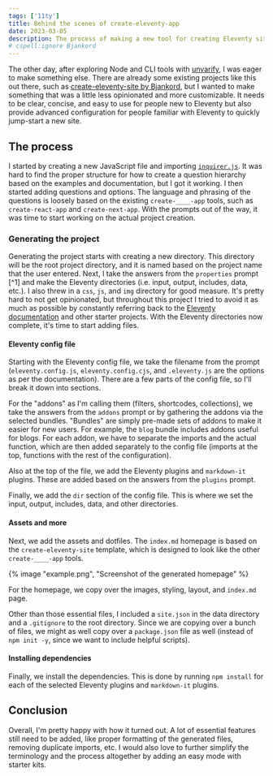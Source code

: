 ```yaml
---
tags: ['11ty']
title: Behind the scenes of create-eleventy-app
date: 2023-03-05
description: The process of making a new tool for creating Eleventy sites.
# cspell:ignore Bjankord
---
```


The other day, after exploring Node and CLI tools with [unvarify](https://github.com/uncenter/unvarify), I was eager to make something else. There are already some existing projects like this out there, such as [create-eleventy-site by Bjankord](https://github.com/bjankord/create-eleventy-site), but I wanted to make something that was a little less opinionated and more customizable. It needs to be clear, concise, and easy to use for people new to Eleventy but also provide advanced configuration for people familiar with Eleventy to quickly jump-start a new site.

## The process

I started by creating a new JavaScript file and importing [`inquirer.js`](https://github.com/SBoudrias/Inquirer.js). It was hard to find the proper structure for how to create a question hierarchy based on the examples and documentation, but I got it working. I then started adding questions and options. The language and phrasing of the questions is loosely based on the existing `create-____-app` tools, such as `create-react-app` and `create-next-app`. With the prompts out of the way, it was time to start working on the actual project creation.

### Generating the project

Generating the project starts with creating a new directory. This directory will be the root project directory, and it is named based on the project name that the user entered. Next, I take the answers from the `properties` prompt [^1] and make the Eleventy directories (i.e. input, output, includes, data, etc.). I also threw in a `css`, `js`, and `img` directory for good measure. It's pretty hard to not get opinionated, but throughout this project I tried to avoid it as much as possible by constantly referring back to the [Eleventy documentation](https://www.11ty.dev/docs/) and other starter projects. With the Eleventy directories now complete, it's time to start adding files.

#### Eleventy config file

Starting with the Eleventy config file, we take the filename from the prompt (`eleventy.config.js`, `eleventy.config.cjs`, and `.eleventy.js` are the options as per the documentation). There are a few parts of the config file, so I'll break it down into sections.

For the "addons" as I'm calling them (filters, shortcodes, collections), we take the answers from the `addons` prompt or by gathering the addons via the selected bundles. "Bundles" are simply pre-made sets of addons to make it easier for new users. For example, the `blog` bundle includes addons useful for blogs. For each addon, we have to separate the imports and the actual function, which are then added separately to the config file (imports at the top, functions with the rest of the configuration).

Also at the top of the file, we add the Eleventy plugins and `markdown-it` plugins. These are added based on the answers from the `plugins` prompt.

Finally, we add the `dir` section of the config file. This is where we set the input, output, includes, data, and other directories.

#### Assets and more

Next, we add the assets and dotfiles. The `index.md` homepage is based on the `create-eleventy-site` template, which is designed to look like the other `create-____-app` tools.

{% image "example.png", "Screenshot of the generated homepage" %}

For the homepage, we copy over the images, styling, layout, and `index.md` page.

Other than those essential files, I included a `site.json` in the data directory and a `.gitignore` to the root directory. Since we are copying over a bunch of files, we might as well copy over a `package.json` file as well (instead of `npm init -y`, since we want to include helpful scripts).

#### Installing dependencies

Finally, we install the dependencies. This is done by running `npm install` for each of the selected Eleventy plugins and `markdown-it` plugins.

## Conclusion

Overall, I'm pretty happy with how it turned out. A lot of essential features still need to be added, like proper formatting of the generated files, removing duplicate imports, etc. I would also love to further simplify the terminology and the process altogether by adding an easy mode with starter kits.